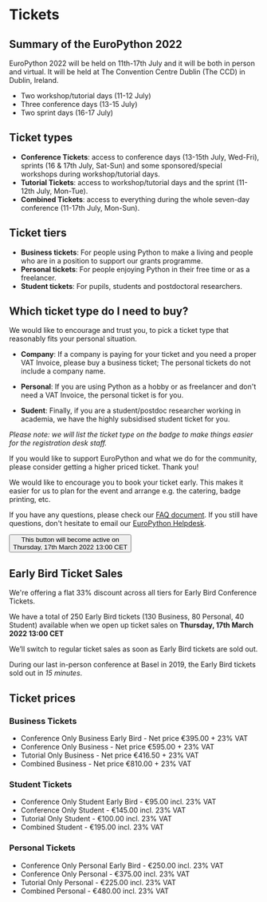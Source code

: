 # Tickets

## Summary of the EuroPython 2022

EuroPython 2022 will be held on 11th-17th July and it will be both in person and virtual. It will be held at The Convention Centre Dublin (The CCD) in Dublin, Ireland.

- Two workshop/tutorial days (11-12 July)
- Three conference days (13-15 July)
- Two sprint days (16-17 July)


## Ticket types

- **Conference Tickets**: access to conference days (13-15th July, Wed-Fri), sprints (16 & 17th July, Sat-Sun) and some sponsored/special workshops during workshop/tutorial days.
- **Tutorial Tickets**: access to workshop/tutorial days and the sprint (11-12th July, Mon-Tue).
- **Combined Tickets**: access to everything during the whole seven-day conference (11-17th July, Mon-Sun).


## Ticket tiers

- **Business tickets**: For people using Python to make a living and people who are in a position to support our grants programme.
- **Personal tickets**: For people enjoying Python in their free time or as a freelancer.
- **Student tickets**: For pupils, students and postdoctoral researchers.


## Which ticket type do I need to buy?

We would like to encourage and trust you, to pick a ticket type that reasonably fits your personal situation.

- **Company**: If a company is paying for your ticket and you need a proper VAT Invoice, please buy a business ticket; The personal tickets do not include a company name. 

- **Personal**: If you are using Python as a hobby or as freelancer and don't need a VAT Invoice, the personal ticket is for you.

- **Sudent**: Finally, if you are a student/postdoc researcher working in academia, we have the highly subsidised student ticket for you.

*Please note: we will list the ticket type on the badge to make things easier for the registration desk staff.*

If you would like to support EuroPython and what we do for the community, please consider getting a higher priced ticket. Thank you!

We would like to encourage you to book your ticket early. This makes it easier for us to plan for the event and arrange e.g. the catering, badge printing, etc.

If you have any questions, please check our [FAQ document](https://ep2022.europython.eu/faq). If you still have questions, don't hesitate to email our [EuroPython Helpdesk](helpdesk@europython.eu).


<button>This button will become active on<br/> Thursday, 17th March 2022 13:00 CET</button>


## Early Bird Ticket Sales

We're offering a flat 33% discount across all tiers for Early Bird Conference Tickets.

We have a total of 250 Early Bird tickets (130 Business, 80 Personal, 40 Student) available when we open up ticket sales on **Thursday, 17th March 2022 13:00 CET**

We’ll switch to regular ticket sales as soon as Early Bird tickets are sold out.

During our last in-person conference at Basel in 2019, the Early Bird tickets sold out in _15 minutes_.


## Ticket prices


### Business Tickets

- Conference Only Business Early Bird - Net price €395.00 + 23% VAT
- Conference Only Business - Net price €595.00 + 23% VAT
- Tutorial Only Business - Net price €416.50 + 23% VAT
- Combined Business - Net price €810.00 + 23% VAT

### Student Tickets

- Conference Only Student Early Bird - €95.00 incl. 23% VAT
- Conference Only Student - €145.00 incl. 23% VAT
- Tutorial Only Student - €100.00 incl. 23% VAT
- Combined Student - €195.00 incl. 23% VAT

### Personal Tickets

 - Conference Only Personal Early Bird - €250.00 incl. 23% VAT
 - Conference Only Personal - €375.00 incl. 23% VAT
 - Tutorial Only Personal - €225.00 incl. 23% VAT
 - Combined Personal - €480.00 incl. 23% VAT

